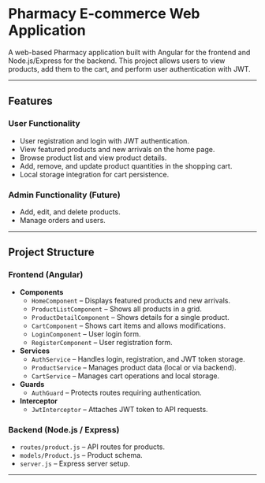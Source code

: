 # Pharmacy E-commerce Web Application

A web-based Pharmacy application built with Angular for the frontend and Node.js/Express for the backend. This project allows users to view products, add them to the cart, and perform user authentication with JWT.  

---

## Features

### User Functionality
- User registration and login with JWT authentication.
- View featured products and new arrivals on the home page.
- Browse product list and view product details.
- Add, remove, and update product quantities in the shopping cart.
- Local storage integration for cart persistence.

### Admin Functionality (Future)
- Add, edit, and delete products.
- Manage orders and users.

---



## Project Structure

### Frontend (Angular)
- **Components**
  - `HomeComponent` – Displays featured products and new arrivals.
  - `ProductListComponent` – Shows all products in a grid.
  - `ProductDetailComponent` – Shows details for a single product.
  - `CartComponent` – Shows cart items and allows modifications.
  - `LoginComponent` – User login form.
  - `RegisterComponent` – User registration form.
- **Services**
  - `AuthService` – Handles login, registration, and JWT token storage.
  - `ProductService` – Manages product data (local or via backend).
  - `CartService` – Manages cart operations and local storage.
- **Guards**
  - `AuthGuard` – Protects routes requiring authentication.
- **Interceptor**
  - `JwtInterceptor` – Attaches JWT token to API requests.

### Backend (Node.js / Express)
- `routes/product.js` – API routes for products.
- `models/Product.js` – Product schema.
- `server.js` – Express server setup.

---
